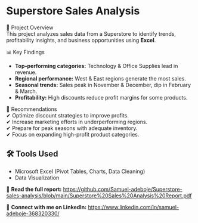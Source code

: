 # Superstore Sales Analysis  

 📌 Project Overview  
This project analyzes sales data from a Superstore to identify trends, profitability insights, and business opportunities using **Excel**.  

 📊 Key Findings  
- **Top-performing categories:** Technology & Office Supplies lead in revenue.  
- **Regional performance:** West & East regions generate the most sales.  
- **Seasonal trends:** Sales peak in November & December, dip in February & March.  
- **Profitability:** High discounts reduce profit margins for some products.  

 🔹 Recommendations  
✔ Optimize discount strategies to improve profits.  
✔ Increase marketing efforts in underperforming regions.  
✔ Prepare for peak seasons with adequate inventory.  
✔ Focus on expanding high-profit product categories.  

## 🛠 Tools Used  
- Microsoft Excel (Pivot Tables, Charts, Data Cleaning)  
- Data Visualization  

📄 **Read the full report:** https://github.com/Samuel-adeboje/Superstore-sales-analysis/blob/main/Superstore%20Sales%20Analysis%20Report.pdf

🔗 **Connect with me on LinkedIn:** https://www.linkedin.com/in/samuel-adeboje-368320330/ 
